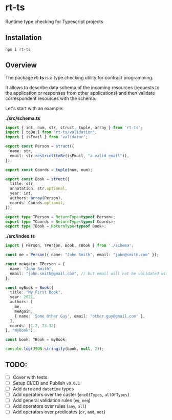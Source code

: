 # rt-ts
Runtime type checking for Typescript projects

## Installation

```shell
npm i rt-ts
```

## Overview

The package **rt-ts** is a type checking utility for contract programming.

It allows to describe data schema of the incoming resources (requests to the application or responses from other applications) and then validate correspondent resources with the schema.

Let's start with an example:

**./src/schema.ts**

```typescript
import { int, num, str, struct, tuple, array } from 'rt-ts';
import { toBe } from 'rt-ts/validation';
import { isEmail } from 'validator';

export const Person = struct({
  name: str,
  email: str.restrict(toBe(isEmail, "a valid email")),
});

export const Coords = tuple(num, num);

export const Book = struct({
  title: str,
  annotation: str.optional,
  year: int,
  authors: array(Person),
  coords: Coords.optional,
});

export type TPerson = ReturnType<typeof Person>;
export type TCoords = ReturnType<typeof Coords>;
export type TBook = ReturnType<typeof Book>;
```

**./src/index.ts**

```typescript
import { Person, TPerson, Book, TBook } from './schema';

const me = Person({ name: "John Smith", email: "john@smith.com" });

const meAgain: TPerson = {
  name: "John Smith",
  email: "john.smith@gmail.com", // but email will not be validated with validator.isEmail
};

const myBook = Book({
  title: "My First Book",
  year: 2021,
  authors: [
    me,
    meAgain,
    { name: 'Some Other Guy', email: 'other.guy@gmail.com' },
  ],
  coords: [1.2, 23.32]
}, "myBook");

const book: TBook = myBook;

console.log(JSON.stringify(book, null, 2));
```

## TODO:
 - [ ] Cover with tests
 - [ ] Setup CI/CD and Publish `v0.0.1`
 - [ ] Add `date` and `datetime` types
 - [ ] Add operators over the caster (`oneOfTypes`, `allOfTypes`)
 - [ ] Add general validation rules (`eq`, `neq`)
 - [ ] Add operators over rules (`any`, `all`)
 - [ ] Add operators over predicates (`or`, `and`, `not`)